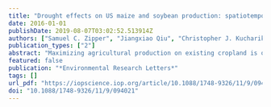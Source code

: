 ```yaml
---
title: "Drought effects on US maize and soybean production: spatiotemporal patterns and historical changes"
date: 2016-01-01
publishDate: 2019-08-07T03:02:52.513914Z
authors: ["Samuel C. Zipper", "Jiangxiao Qiu", "Christopher J. Kucharik"]
publication_types: ["2"]
abstract: "Maximizing agricultural production on existing cropland is one pillar of meeting future global food security needs. To close crop yield gaps, it is critical to understand how climate extremes such as drought impact yield. Here, we use gridded, daily meteorological data and county-level annual yield data to quantify meteorological drought sensitivity of US maize and soybean production from 1958 to 2007. Meteorological drought negatively affects crop yield over most US crop-producing areas, and yield is most sensitive to short-term (1–3 month) droughts during critical development periods from July to August. While meteorological drought is associated with 13% of overall yield variability, substantial spatial variability in drought effects and sensitivity exists, with central and southeastern US becoming increasingly sensitive to drought over time. Our study illustrates fine-scale spatiotemporal patterns of drought effects, highlighting where variability in crop production is most strongly associated with drought, and suggests that management strategies that buffer against short-term water stress may be most effective at sustaining long-term crop productivity."
featured: false
publication: "*Environmental Research Letters*"
tags: []
url_pdf: "https://iopscience.iop.org/article/10.1088/1748-9326/11/9/094021/pdf"
doi: "10.1088/1748-9326/11/9/094021"
---
```


